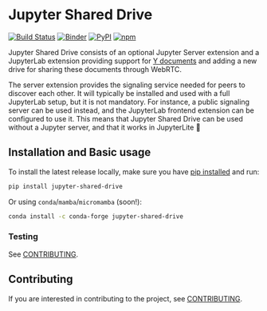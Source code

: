 # Jupyter Shared Drive

[![Build Status](https://github.com/davidbrochart/jupyter-shared-drive/actions/workflows/test.yml/badge.svg?query=branch%3Amain++)](https://github.com/davidbrochart/jupyter-shared-drive/actions?query=branch%3Amain++)
[![Binder](https://mybinder.org/badge_logo.svg)](https://mybinder.org/v2/gh/davidbrochart/jupyter-shared-drive/main)
[![PyPI](https://img.shields.io/pypi/v/jupyter-shared-drive)](https://pypi.org/project/jupyter-shared-drive)
[![npm](https://img.shields.io/npm/v/@jupyter/shared-drive-extension)](https://www.npmjs.com/package/@jupyter/shared-drive-extension)

Jupyter Shared Drive consists of an optional Jupyter Server extension and a JupyterLab extension providing support for [Y documents](https://github.com/jupyter-server/jupyter_ydoc) and adding a new drive for sharing these documents through WebRTC.

The server extension provides the signaling service needed for peers to discover each other. It will typically be installed and used with a full JupyterLab setup, but it is not mandatory. For instance, a public signaling server can be used instead, and the JupyterLab frontend extension can be configured to use it. This means that Jupyter Shared Drive can be used without a Jupyter server, and that it works in JupyterLite 🚀

## Installation and Basic usage

To install the latest release locally, make sure you have
[pip installed](https://pip.readthedocs.io/en/stable/installing/) and run:

```bash
pip install jupyter-shared-drive
```

Or using ``conda``/``mamba``/``micromamba`` (soon!):

```bash
conda install -c conda-forge jupyter-shared-drive
```

### Testing

See [CONTRIBUTING](./docs/source/developer/contributing.rst#running-tests).

## Contributing

If you are interested in contributing to the project, see [CONTRIBUTING](./docs/source/developer/contributing.rst).
